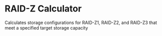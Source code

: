 # RAID-Z Calculator

Calculates storage configurations for RAID-Z1, RAID-Z2, and RAID-Z3 that meet a specified target storage capacity

